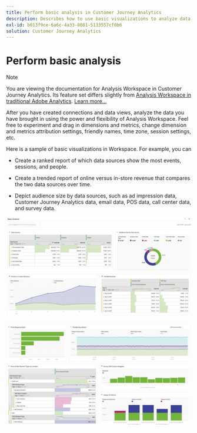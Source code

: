 ```yaml
---
title: Perform basic analysis in Customer Journey Analytics
description: Describes how to use basic visualizations to analyze data in Customer Journey Analytics
exl-id: b013f9ce-6a6c-4a33-8081-5133557cf0b6
solution: Customer Journey Analytics
---
```

# Perform basic analysis

>[!NOTE]
>
>You are viewing the documentation for Analysis Workspace in Customer Journey Analytics. Its feature set differs slightly from [Analysis Workspace in traditional Adobe Analytics](https://experienceleague.adobe.com/docs/analytics/analyze/analysis-workspace/home.html). [Learn more...](/help/getting-started/cja-aa.md)

After you have created connections and data views, analyze the data you have brought in using the power and flexibility of Analysis Workspace. Feel free to experiment and drag in dimensions and metrics, change dimension and metrics attribution settings, friendly names, time zone, session settings, etc.

Here is a sample of basic visualizations in Workspace. For example, you can

* Create a ranked report of which data sources show the most events, sessions, and people.

* Create a trended report of online versus in-store revenue that compares the two data sources over time.

* Depict audience size by data sources, such as ad impression data, Customer Journey Analytics data, email data, POS data, call center data, and survey data.

 ![](assets/cja-basic-analysis.png)

 ![](assets/cja-basic-analysis2.png)

